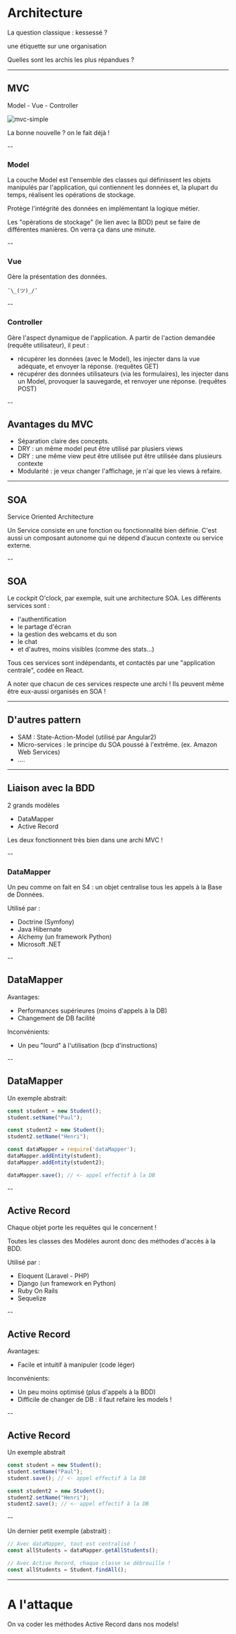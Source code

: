 # Architecture

La question classique : kessessé ?
<p class="fragment">une étiquette sur une organisation</p>
<p class="fragment">Quelles sont les archis les plus répandues ?</p>

---

## MVC

Model - Vue - Controller

![mvc-simple](/slides/s5/mvc-simple.png)

<p class="fragment">La bonne nouvelle ? on le fait déjà !</p>

-- 

### Model

La couche Model est l'ensemble des classes qui définissent les objets manipulés par l'application, qui contiennent les données et, la plupart du temps, réalisent les opérations de stockage.

Protège l'intégrité des données en implémentant la logique métier.

<p class="fragment">Les "opérations de stockage" (le lien avec la BDD) peut se faire de différentes manières. On verra ça dans une minute.</p>

--

### Vue

Gère la présentation des données. 

`¯\_(ツ)_/¯`

--

### Controller

Gère l'aspect dynamique de l'application.
A partir de l'action demandée (requête utilisateur), il peut :
- récupèrer les données (avec le Model), les injecter dans la vue adéquate, et envoyer la réponse. (requêtes GET)
- récupérer des données utilisateurs (via les formulaires), les injecter dans un Model, provoquer la sauvegarde, et renvoyer une réponse. (requêtes POST)

--

## Avantages du MVC

<ul>
<li class="fragment">Séparation claire des concepts.</li>
<li class="fragment">DRY : un même model peut être utilisé par plusiers views</li>
<li class="fragment">DRY : une même view peut être utilisée put être utilisée dans plusieurs contexte</li>
<li class="fragment">Modularité : je veux changer l'affichage, je n'ai que les views à refaire.</li>
</ul>


---

## SOA

Service Oriented Architecture

<p class="fragment">Un Service consiste en une fonction ou fonctionnalité bien définie. C'est aussi un composant autonome qui ne dépend d’aucun contexte ou service externe.</p>

--

## SOA

Le cockpit O'clock, par exemple, suit une architecture SOA. Les différents services sont : 
- l'authentification
- le partage d'écran
- la gestion des webcams et du son
- le chat
- et d'autres, moins visibles (comme des stats...)

Tous ces services sont indépendants, et contactés par une "application centrale", codée en React.

<p class="fragment">A noter que chacun de ces services respecte une archi ! Ils peuvent même être eux-aussi organisés en SOA !</p>

---

## D'autres pattern

- SAM : State-Action-Model (utilisé par Angular2)
- Micro-services : le principe du SOA poussé à l'extrême. (ex. Amazon Web Services)
- ....


---

## Liaison avec la BDD

2 grands modèles 
- DataMapper
- Active Record

<p class="fragment">Les deux fonctionnent très bien dans une archi MVC !</p>

--

### DataMapper

Un peu comme on fait en S4 : un objet centralise tous les appels à la Base de Données.

Utilisé par : 
- Doctrine (Symfony)
- Java Hibernate
- Alchemy (un framework Python)
- Microsoft .NET

--

## DataMapper

Avantages: 
- Performances supérieures (moins d'appels à la DB)
- Changement de DB facilité

Inconvénients:
- Un peu "lourd" à l'utilisation (bcp d'instructions)

--

## DataMapper

Un exemple abstrait:
```js
const student = new Student();
student.setName("Paul");

const student2 = new Student();
student2.setName("Henri");

const dataMapper = require('dataMapper');
dataMapper.addEntity(student);
dataMapper.addEntity(student2);

dataMapper.save(); // <- appel effectif à la DB
```

--

## Active Record

Chaque objet porte les requêtes qui le concernent !

Toutes les classes des Modèles auront donc des méthodes d'accès à la BDD.

Utilisé par : 
- Eloquent (Laravel - PHP)
- Django (un framework en Python)
- Ruby On Rails
- Sequelize

--

## Active Record

Avantages: 
- Facile et intuitif à manipuler (code léger)

Inconvénients:
- Un peu moins optimisé (plus d'appels à la BDD)
- Difficile de changer de DB : il faut refaire les models !

--

## Active Record

Un exemple abstrait
```js
const student = new Student();
student.setName("Paul");
student.save(); // <- appel effectif à la DB

const student2 = new Student();
student2.setName("Henri");
student2.save(); // <- appel effectif à la DB
```

--

Un dernier petit exemple (abstrait) : 
```js
// Avec dataMapper, tout est centralisé !
const allStudents = dataMapper.getAllStudents();

// Avec Active Record, chaque classe se débrouille !
const allStudents = Student.findAll();
```

---

# A l'attaque

On va coder les méthodes Active Record dans nos models! 